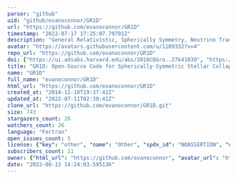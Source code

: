 ```yaml
---
parser: "github"
uid: "github/evanoconnor/GR1D"
url: "https://github.com/evanoconnor/GR1D"
timestamp: "2022-07-17 17:25:07.797912"
description: "General Relativistic, Spherically Symmetry, Neutrino Transport Code for Stellar Collapse"
avatar: "https://avatars.githubusercontent.com/u/1109332?v=4"
repo_url: "https://github.com/evanoconnor/GR1D"
doi: ["https://ui.adsabs.harvard.edu/abs/2010CQGra..27k4103O", "https://ui.adsabs.harvard.edu/abs/2010ascl.soft10022O/abstract"]
title: "GR1D: Open-Source Code for Spherically-Symmetric Stellar Collapse to Neutron Stars and Black Holes"
name: "GR1D"
full_name: "evanoconnor/GR1D"
html_url: "https://github.com/evanoconnor/GR1D"
created_at: "2014-11-10T19:37:42Z"
updated_at: "2022-07-11T02:30:41Z"
clone_url: "https://github.com/evanoconnor/GR1D.git"
size: 743
stargazers_count: 26
watchers_count: 26
language: "Fortran"
open_issues_count: 5
license: {"key": "other", "name": "Other", "spdx_id": "NOASSERTION", "url": null, "node_id": "MDc6TGljZW5zZTA="}
subscribers_count: 11
owner: {"html_url": "https://github.com/evanoconnor", "avatar_url": "https://avatars.githubusercontent.com/u/1109332?v=4", "login": "evanoconnor", "type": "User"}
date: "2022-08-13 14:24:03.595136"
---
```

